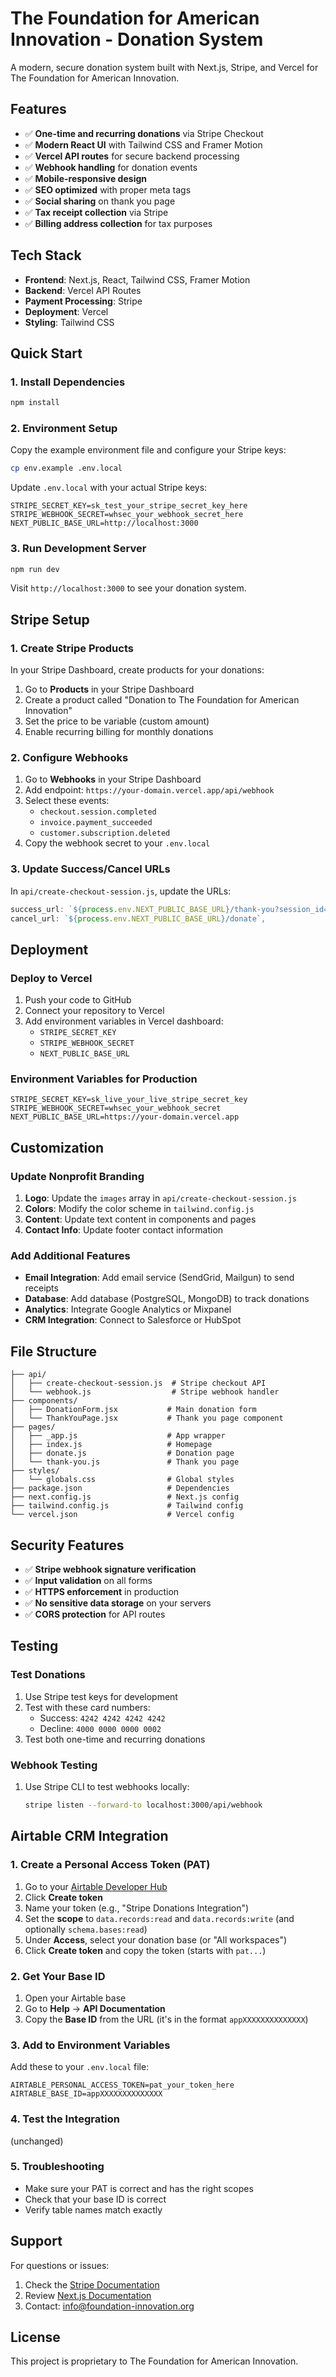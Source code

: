 # The Foundation for American Innovation - Donation System

A modern, secure donation system built with Next.js, Stripe, and Vercel for The Foundation for American Innovation.

## Features

- ✅ **One-time and recurring donations** via Stripe Checkout
- ✅ **Modern React UI** with Tailwind CSS and Framer Motion
- ✅ **Vercel API routes** for secure backend processing
- ✅ **Webhook handling** for donation events
- ✅ **Mobile-responsive design**
- ✅ **SEO optimized** with proper meta tags
- ✅ **Social sharing** on thank you page
- ✅ **Tax receipt collection** via Stripe
- ✅ **Billing address collection** for tax purposes

## Tech Stack

- **Frontend**: Next.js, React, Tailwind CSS, Framer Motion
- **Backend**: Vercel API Routes
- **Payment Processing**: Stripe
- **Deployment**: Vercel
- **Styling**: Tailwind CSS

## Quick Start

### 1. Install Dependencies

```bash
npm install
```

### 2. Environment Setup

Copy the example environment file and configure your Stripe keys:

```bash
cp env.example .env.local
```

Update `.env.local` with your actual Stripe keys:

```env
STRIPE_SECRET_KEY=sk_test_your_stripe_secret_key_here
STRIPE_WEBHOOK_SECRET=whsec_your_webhook_secret_here
NEXT_PUBLIC_BASE_URL=http://localhost:3000
```

### 3. Run Development Server

```bash
npm run dev
```

Visit `http://localhost:3000` to see your donation system.

## Stripe Setup

### 1. Create Stripe Products

In your Stripe Dashboard, create products for your donations:

1. Go to **Products** in your Stripe Dashboard
2. Create a product called "Donation to The Foundation for American Innovation"
3. Set the price to be variable (custom amount)
4. Enable recurring billing for monthly donations

### 2. Configure Webhooks

1. Go to **Webhooks** in your Stripe Dashboard
2. Add endpoint: `https://your-domain.vercel.app/api/webhook`
3. Select these events:
   - `checkout.session.completed`
   - `invoice.payment_succeeded`
   - `customer.subscription.deleted`
4. Copy the webhook secret to your `.env.local`

### 3. Update Success/Cancel URLs

In `api/create-checkout-session.js`, update the URLs:

```javascript
success_url: `${process.env.NEXT_PUBLIC_BASE_URL}/thank-you?session_id={CHECKOUT_SESSION_ID}`,
cancel_url: `${process.env.NEXT_PUBLIC_BASE_URL}/donate`,
```

## Deployment

### Deploy to Vercel

1. Push your code to GitHub
2. Connect your repository to Vercel
3. Add environment variables in Vercel dashboard:
   - `STRIPE_SECRET_KEY`
   - `STRIPE_WEBHOOK_SECRET`
   - `NEXT_PUBLIC_BASE_URL`

### Environment Variables for Production

```env
STRIPE_SECRET_KEY=sk_live_your_live_stripe_secret_key
STRIPE_WEBHOOK_SECRET=whsec_your_webhook_secret
NEXT_PUBLIC_BASE_URL=https://your-domain.vercel.app
```

## Customization

### Update Nonprofit Branding

1. **Logo**: Update the `images` array in `api/create-checkout-session.js`
2. **Colors**: Modify the color scheme in `tailwind.config.js`
3. **Content**: Update text content in components and pages
4. **Contact Info**: Update footer contact information

### Add Additional Features

- **Email Integration**: Add email service (SendGrid, Mailgun) to send receipts
- **Database**: Add database (PostgreSQL, MongoDB) to track donations
- **Analytics**: Integrate Google Analytics or Mixpanel
- **CRM Integration**: Connect to Salesforce or HubSpot

## File Structure

```
├── api/
│   ├── create-checkout-session.js  # Stripe checkout API
│   └── webhook.js                  # Stripe webhook handler
├── components/
│   ├── DonationForm.jsx           # Main donation form
│   └── ThankYouPage.jsx           # Thank you page component
├── pages/
│   ├── _app.js                    # App wrapper
│   ├── index.js                   # Homepage
│   ├── donate.js                  # Donation page
│   └── thank-you.js               # Thank you page
├── styles/
│   └── globals.css                # Global styles
├── package.json                   # Dependencies
├── next.config.js                 # Next.js config
├── tailwind.config.js             # Tailwind config
└── vercel.json                    # Vercel config
```

## Security Features

- ✅ **Stripe webhook signature verification**
- ✅ **Input validation** on all forms
- ✅ **HTTPS enforcement** in production
- ✅ **No sensitive data storage** on your servers
- ✅ **CORS protection** for API routes

## Testing

### Test Donations

1. Use Stripe test keys for development
2. Test with these card numbers:
   - Success: `4242 4242 4242 4242`
   - Decline: `4000 0000 0000 0002`
3. Test both one-time and recurring donations

### Webhook Testing

1. Use Stripe CLI to test webhooks locally:
   ```bash
   stripe listen --forward-to localhost:3000/api/webhook
   ```

## Airtable CRM Integration

### 1. Create a Personal Access Token (PAT)
1. Go to your [Airtable Developer Hub](https://airtable.com/developers/web/api/personal-access-tokens/)
2. Click **Create token**
3. Name your token (e.g., "Stripe Donations Integration")
4. Set the **scope** to `data.records:read` and `data.records:write` (and optionally `schema.bases:read`)
5. Under **Access**, select your donation base (or "All workspaces")
6. Click **Create token** and copy the token (starts with `pat...`)

### 2. Get Your Base ID
1. Open your Airtable base
2. Go to **Help** → **API Documentation**
3. Copy the **Base ID** from the URL (it's in the format `appXXXXXXXXXXXXXX`)

### 3. Add to Environment Variables
Add these to your `.env.local` file:

```env
AIRTABLE_PERSONAL_ACCESS_TOKEN=pat_your_token_here
AIRTABLE_BASE_ID=appXXXXXXXXXXXXXX
```

### 4. Test the Integration
(unchanged)

### 5. Troubleshooting
- Make sure your PAT is correct and has the right scopes
- Check that your base ID is correct
- Verify table names match exactly

## Support

For questions or issues:

1. Check the [Stripe Documentation](https://stripe.com/docs)
2. Review [Next.js Documentation](https://nextjs.org/docs)
3. Contact: info@foundation-innovation.org

## License

This project is proprietary to The Foundation for American Innovation.
